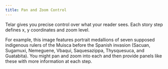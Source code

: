 ```yaml
---
title: Pan and Zoom Control
---
```


Telar gives you precise control over what your reader sees. Each story step defines x, y coordinates and zoom level.

For example, this image features portrait medallions of seven supposed indigenous rulers of the Muisca before the Spanish invasion (Sacuan, Sugamuxi, Nemeguene, Vbaqui, Saquesazippa, Thysquesuca, and Guatabita). You might pan and zoom into each and then provide panels like these with more information at each step.
